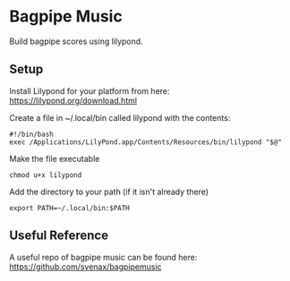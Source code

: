 # Bagpipe Music

Build bagpipe scores using lilypond.

## Setup

Install Lilypond for your platform from here: https://lilypond.org/download.html

Create a file in ~/.local/bin called lilypond with the contents:

```
#!/bin/bash
exec /Applications/LilyPond.app/Contents/Resources/bin/lilypond "$@"
```

Make the file executable
```
chmod u+x lilypond
```

Add the directory to your path (if it isn't already there)
```
export PATH=~/.local/bin:$PATH
```


## Useful Reference

A useful repo of bagpipe music can be found here: https://github.com/svenax/bagpipemusic

